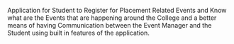 Application for Student to Register for Placement Related Events and Know what are the Events that are happening around the College and a better means of having Communication between the Event Manager 
and the Student using built in features of the application.

